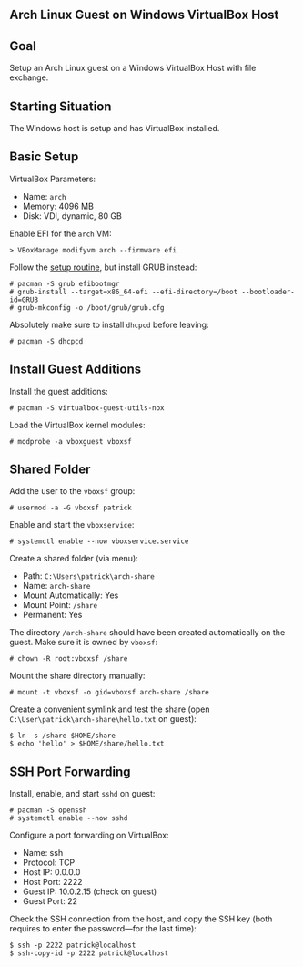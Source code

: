 ## Arch Linux Guest on Windows VirtualBox Host

## Goal

Setup an Arch Linux guest on a Windows VirtualBox Host with file exchange.

## Starting Situation

The Windows host is setup and has VirtualBox installed.

## Basic Setup

VirtualBox Parameters:

- Name: `arch`
- Memory: 4096 MB
- Disk: VDI, dynamic, 80 GB

Enable EFI for the `arch` VM:

    > VBoxManage modifyvm arch --firmware efi

Follow the
[setup routine](https://github.com/patrickbucher/docs/blob/master/arch-setup/arch-setup.md),
but install GRUB instead:

    # pacman -S grub efibootmgr
    # grub-install --target=x86_64-efi --efi-directory=/boot --bootloader-id=GRUB
    # grub-mkconfig -o /boot/grub/grub.cfg

Absolutely make sure to install `dhcpcd` before leaving:

    # pacman -S dhcpcd

## Install Guest Additions

Install the guest additions:

    # pacman -S virtualbox-guest-utils-nox

Load the VirtualBox kernel modules:

    # modprobe -a vboxguest vboxsf

## Shared Folder

Add the user to the `vboxsf` group:

    # usermod -a -G vboxsf patrick

Enable and start the `vboxservice`:

    # systemctl enable --now vboxservice.service

Create a shared folder (via menu):

- Path: `C:\Users\patrick\arch-share`
- Name: `arch-share`
- Mount Automatically: Yes
- Mount Point: `/share`
- Permanent: Yes

The directory `/arch-share` should have been created automatically on the guest.
Make sure it is owned by `vboxsf`:

    # chown -R root:vboxsf /share

Mount the share directory manually:

    # mount -t vboxsf -o gid=vboxsf arch-share /share

Create a convenient symlink and test the share (open
`C:\User\patrick\arch-share\hello.txt` on guest):

    $ ln -s /share $HOME/share
    $ echo 'hello' > $HOME/share/hello.txt

## SSH Port Forwarding

Install, enable, and start `sshd` on guest:

    # pacman -S openssh
    # systemctl enable --now sshd

Configure a port forwarding on VirtualBox:

- Name: ssh
- Protocol: TCP
- Host IP: 0.0.0.0
- Host Port: 2222
- Guest IP: 10.0.2.15 (check on guest)
- Guest Port: 22

Check the SSH connection from the host, and copy the SSH key (both requires to
enter the password—for the last time):

    $ ssh -p 2222 patrick@localhost
    $ ssh-copy-id -p 2222 patrick@localhost
